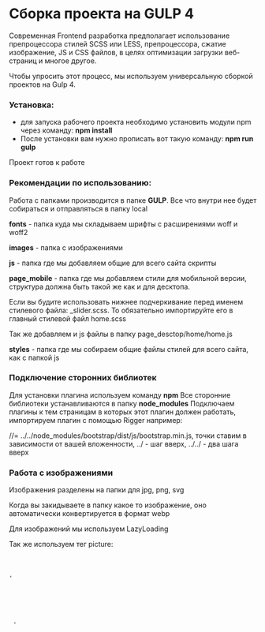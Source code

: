 <h1>Сборка проекта на GULP 4</h1>


<p>Современная Frontend разработка предполагает использование препроцессора стилей SCSS или LESS, препроцессора, сжатие изображение, JS и CSS файлов, в целях оптимизации загрузки веб-страниц и многое другое.</p>

<p>Чтобы упросить этот процесс, мы используем универсальную сборкой проектов на Gulp 4. </p>


<h3>Установка:</h3>
<ul>
    <li>для запуска рабочего проекта необходимо установить модули npm через команду: <b>npm install</b></li>
    <li>После установки вам нужно прописать вот такую команду: <b>npm run gulp</b></li>
</ul>

Проект готов к работе

<h3>Рекомендации по использованию:</h3>
Работа с папками производится в папке <b>GULP</b>.
Все что внутри нее будет собираться и отправляться в папку local

<b>fonts</b> - папка куда мы складываем шрифты с расширениями woff и woff2

<b>images</b> - папка с изображениями

<b>js</b> - папка где мы добавляем общие для всего сайта скрипты

<b>page_mobile</b> - папка где мы добавляем стили для мобильной версии, структура должна быть такой же как и для десктопа.

Если вы будите использовать нижнее подчеркивание перед именем стилевого файла: _slider.scss. То обязательно импортируйте его в главный стилевой файл home.scss

Так же добавляем и js файлы в папку page_desctop/home/home.js

<b>styles</b> - папка где мы собираем общие файлы стилей для всего сайта, как с папкой js

<h3>Подключение сторонних библиотек</h3>

Для установки плагина используем команду <b>npm</b>
Все сторонние библиотеки устанавливаются в папку <b>node_modules</b>
Подключаем плагины к тем страницам в которых этот плагин должен работать, импортируем плагин с помощью Rigger например: 

//= ../../node_modules/bootstrap/dist/js/bootstrap.min.js, точки ставим в зависимости от вашей вложенности, ../ - шаг вверх, ../../ - два шага вверх

<h3>Работа с изображениями</h3>
Изображения разделены на папки для jpg, png, svg

Когда вы закидываете в папку какое то изображение, оно автоматически конвертируется в формат webp

Для изображений мы используем LazyLoading

Так же используем тег picture:

<code>

'<picture>
	<!--[if IE 9]><video style="display: none"><![endif]-->
	<source
		data-srcset="500.jpg"
		media="(max-width: 500px)" />
	<source
			data-srcset="1024.jpg"
			media="(max-width: 1024px)" />
	<source
			data-srcset="1200.jpg" />
<!--[if IE 9]></video><![endif]-->
<img
		src="data:image/gif;base64,R0lGODlhAQABAAAAACH5BAEKAAEALAAAAAABAAEAAAICTAEAOw=="
		data-src="1024.jpg"
		class="lazyload"
		alt="image with artdirection" />
</picture>'

</code>